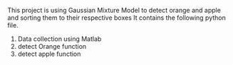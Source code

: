 This project is using Gaussian Mixture Model to detect orange and apple and sorting them to their respective boxes
It contains the following python file.
1. Data collection using Matlab
2. detect Orange function 
3. detect apple function
